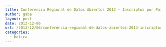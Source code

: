```yaml
---
title: Conferencia Regional de Datos Abiertos 2013 – Inscriptos por País
author: gaba
layout: post
date: 2013-12-06
url: /2013/12/06/conferencia-regional-de-datos-abiertos-2013-inscriptos-por-pais/
categories:
  - botica
---
```

